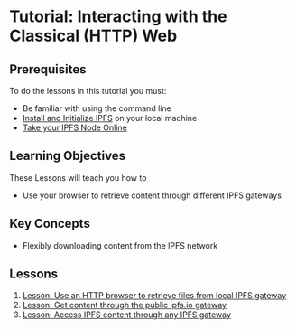 # Tutorial: Interacting with the Classical (HTTP) Web

## Prerequisites

To do the lessons in this tutorial you must:
* Be familiar with using the command line
* [Install and Initialize IPFS](/install-ipfs/README.md) on your local machine
* [Take your IPFS Node Online](/going-online/README.md)

## Learning Objectives
These Lessons will teach you how to
* Use your browser to retrieve content through different IPFS gateways

## Key Concepts
* Flexibly downloading content from the IPFS network

## Lessons

1. [Lesson: Use an HTTP browser to retrieve files from local IPFS gateway](/classical-web/lessons/local-gateway.md)
2. [Lesson: Get content through the public ipfs.io gateway](/classical-web/lessons/public-gateways.md)
3. [Lesson: Access IPFS content through any IPFS gateway](/classical-web/lessons/other-gateways.md)
